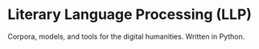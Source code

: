 # Literary Language Processing (LLP)

Corpora, models, and tools for the digital humanities. Written in Python.

